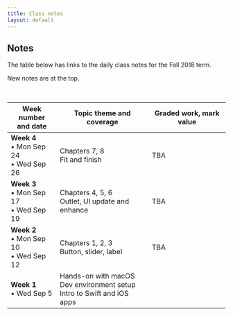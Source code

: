 ```yaml
---
title: Class notes
layout: default
---
```


## Notes

The table below has links to the daily class notes for the Fall 2018 term.  

New notes are at the top.

<br>

Week number<br>and date | Topic theme and coverage | Graded work, mark value
--- | --- | ---
**Week 4**<br>&bull; Mon Sep 24<br>&bull; Wed Sep 26 | Chapters 7, 8<br>Fit and finish | TBA | 
**Week 3**<br>&bull; Mon Sep 17<br>&bull; Wed Sep 19 | Chapters 4, 5, 6<br>Outlet, UI update and enhance | TBA | 
**Week 2**<br>&bull; Mon Sep 10<br>&bull; Wed Sep 12 | Chapters 1, 2, 3<br>Button, slider, label | TBA |
**Week 1**<br>&bull; Wed Sep 5 | Hands-on with macOS<br>Dev environment setup<br>Intro to Swift and iOS apps |

<br>

